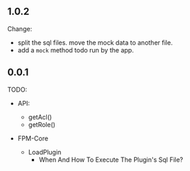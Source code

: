 ## 1.0.2
Change:
- split the sql files. move the mock data to another file.
- add a `mock` method todo run by the app.

## 0.0.1

TODO:
- API:
  - getAcl()
  - getRole()


- FPM-Core
  - LoadPlugin
    - When And How To Execute The Plugin's Sql File?
